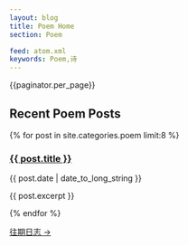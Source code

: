 ```yaml
---
layout: blog
title: Poem Home 
section: Poem

feed: atom.xml
keywords: Poem,诗
---
```


{{paginator.per_page}}

Recent Poem Posts
------------

{% for post in site.categories.poem limit:8 %}
  <div class="post-snippet">
    <div class="post-head">
      <h3><a href="{{ post.url }}">{{ post.title }}</a></h3>
      <p>{{ post.date | date_to_long_string }}</p>
    </div>
    <div class="post-content">
      <p>{{ post.excerpt }}</p>
    </div>
  </div>
{% endfor %}

<p>
<a href="all.html">往期日志 &rarr;</a>
</p>

<script type="text/javascript">
//<![CDATA[
  function get_disqus_comments() {
    var links = document.getElementsByTagName('a');
    var query = '?';
    for(var i = 0; i < links.length; i++) {
      if(links[i].href.indexOf('#disqus_thread') >= 0) {
        query += 'url' + i + '=' + encodeURIComponent(links[i].href) + '&';
      }
    }
    document.write('<script type="text/javascript" src="http://disqus.com/forums/quliaojie/get_num_replies.js' + query + '"></' + 'script>');
  };
  //window.onload = get_disqus_comments();
//]]>
</script>
